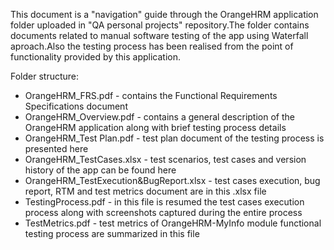 This document is a "navigation" guide through the OrangeHRM application folder uploaded in "QA personal projects" repository.The folder contains documents related to manual software testing of the app using Waterfall aproach.Also the testing process has been realised from the point of functionality provided by this application.  

Folder structure:

* OrangeHRM_FRS.pdf                         - contains the Functional Requirements Specifications document
* OrangeHRM_Overview.pdf                    - contains a general description of the OrangeHRM application along with brief testing process details 
* OrangeHRM_Test Plan.pdf                   - test plan document of the testing process is presented here
* OrangeHRM_TestCases.xlsx                  - test scenarios, test cases and version history of the app can be found here
* OrangeHRM_TestExecution&BugReport.xlsx    - test cases execution, bug report, RTM and test metrics document are in this .xlsx file
* TestingProcess.pdf                        - in this file is resumed the test cases execution process along with screenshots captured during the entire process
* TestMetrics.pdf                           - test metrics of OrangeHRM-MyInfo module functional testing process are summarized in this file
